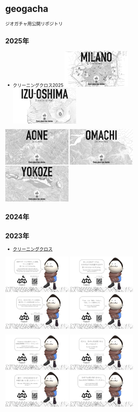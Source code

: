 # geogacha
ジオガチャ用公開リポジトリ


## 2025年
* クリーニングクロス2025
<img src="https://github.com/furuhashilab/geogacha/blob/main/cleaningcloth/202508geoten/FuruhashiLab_CleaningCloth2025/FuruhashiLab_CleaningCloth2025.001.jpeg?raw=true" width="200" /> <img src="https://github.com/furuhashilab/geogacha/blob/main/cleaningcloth/202508geoten/FuruhashiLab_CleaningCloth2025/FuruhashiLab_CleaningCloth2025.002.jpeg?raw=true" width="200" />
 <img src="https://github.com/furuhashilab/geogacha/blob/main/cleaningcloth/202508geoten/FuruhashiLab_CleaningCloth2025/FuruhashiLab_CleaningCloth2025.003.jpeg?raw=true" width="200" /> 
<img src="https://github.com/furuhashilab/geogacha/blob/main/cleaningcloth/202508geoten/FuruhashiLab_CleaningCloth2025/FuruhashiLab_CleaningCloth2025.004.jpeg?raw=true" width="200" /> <img src="https://github.com/furuhashilab/geogacha/blob/main/cleaningcloth/202508geoten/FuruhashiLab_CleaningCloth2025/FuruhashiLab_CleaningCloth2025.005.jpeg?raw=true" width="200" />




## 2024年


## 2023年
* [クリーニングクロス](https://github.com/furuhashilab/geogacha/tree/main/cleaningcloth/202304geoten)

<img src="https://github.com/furuhashilab/geogacha/blob/main/cleaningcloth/202304geoten/cleaningcloth_furuhashikun2023_a01_forGeoTen.png?raw=true" width="200" /> <img src="https://github.com/furuhashilab/geogacha/blob/main/cleaningcloth/202304geoten/cleaningcloth_furuhashikun2023_b01_forGeoTen.png?raw=true" width="200" /> <img src="https://github.com/furuhashilab/geogacha/blob/main/cleaningcloth/202304geoten/cleaningcloth_furuhashikun2023_c01_forGeoTen.png?raw=true" width="200" /> <img src="https://github.com/furuhashilab/geogacha/blob/main/cleaningcloth/202304geoten/cleaningcloth_furuhashikun2023_d01_forGeoTen.png?raw=true" width="200" />

<img src="https://github.com/furuhashilab/geogacha/blob/main/cleaningcloth/202304geoten/cleaningcloth_furuhashikun2023_e01_forGeoTen.png?raw=true" width="200" /> <img src="https://github.com/furuhashilab/geogacha/blob/main/cleaningcloth/202304geoten/cleaningcloth_furuhashikun2023_f01_forGeoTen.png?raw=true" width="200" /> <img src="https://github.com/furuhashilab/geogacha/blob/main/cleaningcloth/202304geoten/cleaningcloth_furuhashikun2023_g01_forGeoTen.png?raw=true" width="200" /> <img src="https://github.com/furuhashilab/geogacha/blob/main/cleaningcloth/202304geoten/cleaningcloth_furuhashikun2023_h01_forGeoTen.png?raw=true" width="200" />

